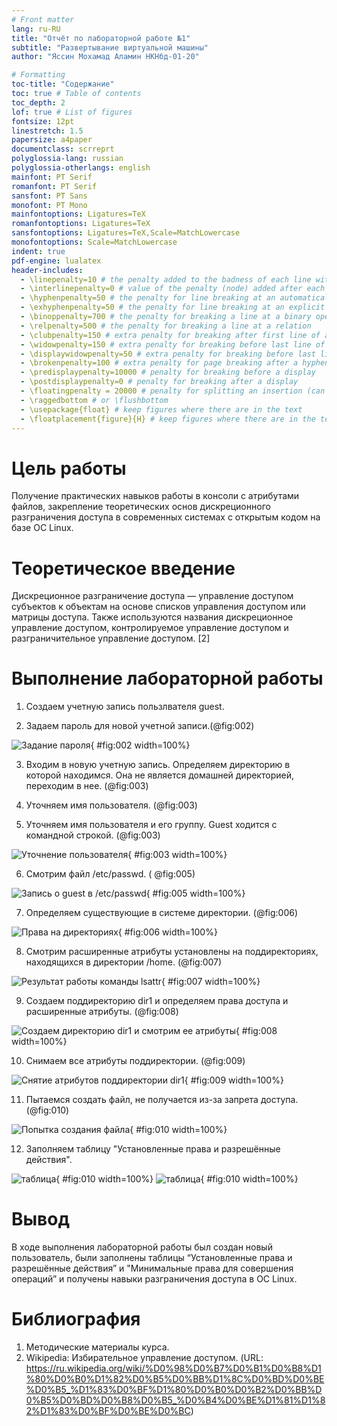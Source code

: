 ```yaml
---
# Front matter
lang: ru-RU
title: "Отчёт по лабораторной работе №1"
subtitle: "Развертывание виртуальной машины"
author: "Яссин Мохамад Аламин НКНбд-01-20"

# Formatting
toc-title: "Содержание"
toc: true # Table of contents
toc_depth: 2
lof: true # List of figures
fontsize: 12pt
linestretch: 1.5
papersize: a4paper
documentclass: scrreprt
polyglossia-lang: russian
polyglossia-otherlangs: english
mainfont: PT Serif
romanfont: PT Serif
sansfont: PT Sans
monofont: PT Mono
mainfontoptions: Ligatures=TeX
romanfontoptions: Ligatures=TeX
sansfontoptions: Ligatures=TeX,Scale=MatchLowercase
monofontoptions: Scale=MatchLowercase
indent: true
pdf-engine: lualatex
header-includes:
  - \linepenalty=10 # the penalty added to the badness of each line within a paragraph (no associated penalty node) Increasing the value makes tex try to have fewer lines in the paragraph.
  - \interlinepenalty=0 # value of the penalty (node) added after each line of a paragraph.
  - \hyphenpenalty=50 # the penalty for line breaking at an automatically inserted hyphen
  - \exhyphenpenalty=50 # the penalty for line breaking at an explicit hyphen
  - \binoppenalty=700 # the penalty for breaking a line at a binary operator
  - \relpenalty=500 # the penalty for breaking a line at a relation
  - \clubpenalty=150 # extra penalty for breaking after first line of a paragraph
  - \widowpenalty=150 # extra penalty for breaking before last line of a paragraph
  - \displaywidowpenalty=50 # extra penalty for breaking before last line before a display math
  - \brokenpenalty=100 # extra penalty for page breaking after a hyphenated line
  - \predisplaypenalty=10000 # penalty for breaking before a display
  - \postdisplaypenalty=0 # penalty for breaking after a display
  - \floatingpenalty = 20000 # penalty for splitting an insertion (can only be split footnote in standard LaTeX)
  - \raggedbottom # or \flushbottom
  - \usepackage{float} # keep figures where there are in the text
  - \floatplacement{figure}{H} # keep figures where there are in the text
---
```


# Цель работы

Получение практических навыков работы в консоли с атрибутами файлов, закрепление теоретических основ дискреционного разграничения доступа в современных системах с открытым кодом на базе ОС Linux.

# Теоретическое введение

Дискреционное разграничение доступа — управление доступом субъектов к объектам на основе списков управления доступом или матрицы доступа. Также используются названия дискреционное управление доступом, контролируемое управление доступом и разграничительное управление доступом. [2]

# Выполнение лабораторной работы

1. Создаем учетную запись пользлвателя guest. 


2. Задаем пароль для новой учетной записи.(@fig:002)

![Задание пароля](image/2.png){ #fig:002 width=100%}

3. Входим в новую учетную запись. Определяем директорию в которой находимся. Она не является домашней директорией, переходим в нее. (@fig:003)

4. Уточняем имя пользователя. (@fig:003)

5. Уточняем имя пользователя и его группу. Guest ходится с командной строкой. (@fig:003)

![Уточнение пользователя](image/3.png){ #fig:003 width=100%}

6. Смотрим файл /etc/passwd. ( @fig:005)



![Запись о guest в /etc/passwd](image/5.png){ #fig:005 width=100%}

7. Определяем существующие в системе директории. (@fig:006)

![Права на директориях](image/6.png){ #fig:006 width=100%}

8. Смотрим расширенные атрибуты установлены на поддиректориях, находящихся в директории /home. (@fig:007)

![Результат работы команды lsattr](image/7.png){ #fig:007 width=100%}

9. Создаем поддиректорию dir1 и определяем права доступа и расширенные атрибуты. (@fig:008)

![Создаем директорию dir1 и смотрим ее атрибуты](image/8.png){ #fig:008 width=100%}

10. Снимаем все атрибуты поддиректории. (@fig:009)

![Снятие атрибутов поддиректории dir1](image/9.png){ #fig:009 width=100%}

11. Пытаемся создать файл, не получается из-за запрета доступа. (@fig:010)

![Попытка создания файла](image/10.png){ #fig:010 width=100%}

12. Заполняем таблицу "Установленные права и разрешённые действия".

![таблица](image/11.png){ #fig:010 width=100%}
![таблица](image/12.png){ #fig:010 width=100%}


# Вывод

В ходе выполнения лабораторной работы был создан новый пользователь, были заполнены таблицы “Установленные права и разрешённые действия” и "Минимальные права для совершения операций” и получены навыки разграничения доступа в ОС Linux.

# Библиография

1. Методические материалы курса.
2. Wikipedia: Избирательное управление доступом. (URL: https://ru.wikipedia.org/wiki/%D0%98%D0%B7%D0%B1%D0%B8%D1%80%D0%B0%D1%82%D0%B5%D0%BB%D1%8C%D0%BD%D0%BE%D0%B5_%D1%83%D0%BF%D1%80%D0%B0%D0%B2%D0%BB%D0%B5%D0%BD%D0%B8%D0%B5_%D0%B4%D0%BE%D1%81%D1%82%D1%83%D0%BF%D0%BE%D0%BC)
